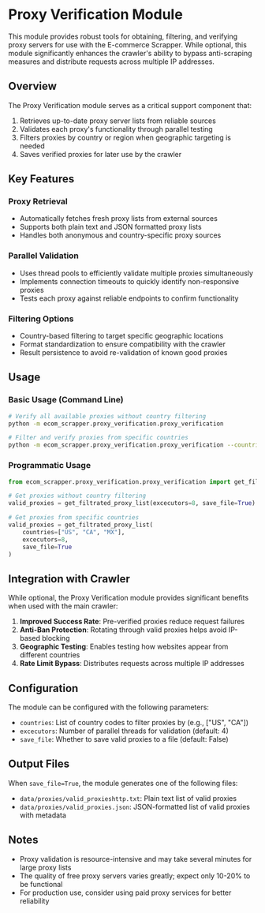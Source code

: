 # Proxy Verification Module

This module provides robust tools for obtaining, filtering, and verifying proxy servers for use with the E-commerce Scrapper. While optional, this module significantly enhances the crawler's ability to bypass anti-scraping measures and distribute requests across multiple IP addresses.

## Overview

The Proxy Verification module serves as a critical support component that:

1. Retrieves up-to-date proxy server lists from reliable sources
2. Validates each proxy's functionality through parallel testing
3. Filters proxies by country or region when geographic targeting is needed
4. Saves verified proxies for later use by the crawler

## Key Features

### Proxy Retrieval

- Automatically fetches fresh proxy lists from external sources
- Supports both plain text and JSON formatted proxy lists
- Handles both anonymous and country-specific proxy sources

### Parallel Validation

- Uses thread pools to efficiently validate multiple proxies simultaneously
- Implements connection timeouts to quickly identify non-responsive proxies
- Tests each proxy against reliable endpoints to confirm functionality

### Filtering Options

- Country-based filtering to target specific geographic locations
- Format standardization to ensure compatibility with the crawler
- Result persistence to avoid re-validation of known good proxies

## Usage

### Basic Usage (Command Line)

```bash
# Verify all available proxies without country filtering
python -m ecom_scrapper.proxy_verification.proxy_verification

# Filter and verify proxies from specific countries
python -m ecom_scrapper.proxy_verification.proxy_verification --countries US CA MX
```

### Programmatic Usage

```python
from ecom_scrapper.proxy_verification.proxy_verification import get_filtrated_proxy_list

# Get proxies without country filtering
valid_proxies = get_filtrated_proxy_list(excecutors=8, save_file=True)

# Get proxies from specific countries
valid_proxies = get_filtrated_proxy_list(
    countries=["US", "CA", "MX"],
    excecutors=8,
    save_file=True
)
```

## Integration with Crawler

While optional, the Proxy Verification module provides significant benefits when used with the main crawler:

1. **Improved Success Rate**: Pre-verified proxies reduce request failures
2. **Anti-Ban Protection**: Rotating through valid proxies helps avoid IP-based blocking
3. **Geographic Testing**: Enables testing how websites appear from different countries
4. **Rate Limit Bypass**: Distributes requests across multiple IP addresses

## Configuration

The module can be configured with the following parameters:

- `countries`: List of country codes to filter proxies by (e.g., ["US", "CA"])
- `excecutors`: Number of parallel threads for validation (default: 4)
- `save_file`: Whether to save valid proxies to a file (default: False)

## Output Files

When `save_file=True`, the module generates one of the following files:

- `data/proxies/valid_proxieshttp.txt`: Plain text list of valid proxies
- `data/proxies/valid_proxies.json`: JSON-formatted list of valid proxies with metadata

## Notes

- Proxy validation is resource-intensive and may take several minutes for large proxy lists
- The quality of free proxy servers varies greatly; expect only 10-20% to be functional
- For production use, consider using paid proxy services for better reliability
